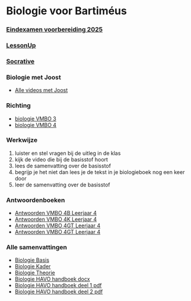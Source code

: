 # Biologie voor Bartiméus


### [Eindexamen voorbereiding 2025](eindexamen2025.md)

### [LessonUp](https://www.lessonup.com)

### [Socrative](https://www.socrative.com)


### Biologie met Joost
- [Alle videos met Joost](https://www.biologiemetjoost.nl/alles-om-je-te-helpen-met-biologie)

### Richting
<!-- [biologie H1 H2](biologieH1H2H3.md)-->
- [biologie VMBO 3](biologievmbo3.md)
- [biologie VMBO 4](biologievmbo4.md)
<!--- [biologie HAVO 3, 4 en 5](biologiehavo.md)-->

<!--
- [biologie H3](biologieH3.md)
-->

### Werkwijze
1. luister en stel vragen bij de uitleg in de klas
2. kijk de video die bij de basisstof hoort
2. lees de samenvatting over de basisstof
4. begrijp je het niet dan lees je de tekst in je biologieboek nog een keer door
5. leer de samenvatting over de basisstof

### Antwoordenboeken
* [Antwoorden VMBO 4B Leerjaar 4](antwoordenboek/4B_antwoordenboek.pdf)
* [Antwoorden VMBO 4K Leerjaar 4](antwoordenboek/4K_antwoordenboek.pdf)
* [Antwoorden VMBO 4GT Leerjaar 4](antwoordenboek/4GT_antwoordenboek.pdf)
* [Antwoorden VMBO 4GT Leerjaar 4](antwoordenboek/GT/4GT_antwoorden.md)

<!--
6. [mondelinge overhoring, maak de vragen die je van de leraar de volgende les krijgt]
7. -->

### Alle samenvattingen
- [Biologie Basis](samenvattingen/b/OTO_B3B4.pdf)
- [Biologie Kader](samenvattingen/k/SV3K4K.pdf)
- [Biologie Theorie](samenvattingen/tl/SV3T4T.pdf)
- [Biologie HAVO handboek docx](samenvattingen/h/p002-308_BVJ_5e_ed_havo_Zakboek.docx)
- [Biologie HAVO handboek deel 1 pdf](samenvattingen/h/p0001-0178_BVJ_5e_ed_havo_Zakboek.pdf)
- [Biologie HAVO handboek deel 2 pdf](samenvattingen/h/p0179-0320_BVJ_5e_ed_havo_Zakboek.pdf)

<!--
## Dienstverlening en Producten
- [Actief in de natuur](actiefindenatuur.md)
- -->

